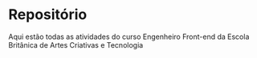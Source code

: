 # Repositório
Aqui estão todas as atividades do curso Engenheiro Front-end da Escola Britânica de Artes Criativas e Tecnologia